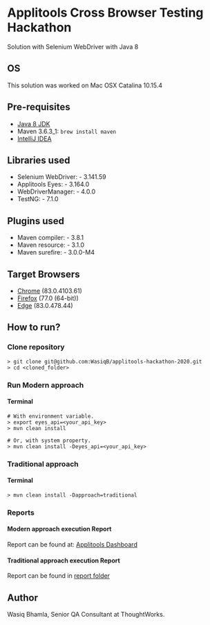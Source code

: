 # Applitools Cross Browser Testing Hackathon

Solution with Selenium WebDriver with Java 8

## OS

This solution was worked on Mac OSX Catalina 10.15.4

## Pre-requisites

- [Java 8 JDK](https://www.oracle.com/in/java/technologies/javase/javase-jdk8-downloads.html)
- Maven 3.6.3_1: `brew install maven`
- [IntelliJ IDEA](https://www.jetbrains.com/idea/download/#section=mac)

## Libraries used

- Selenium WebDriver: - 3.141.59
- Applitools Eyes: - 3.164.0
- WebDriverManager: - 4.0.0
- TestNG: - 7.1.0

## Plugins used

- Maven compiler: - 3.8.1
- Maven resource: - 3.1.0
- Maven surefire: - 3.0.0-M4

## Target Browsers

- [Chrome](https://www.google.com/chrome) (83.0.4103.61)
- [Firefox](https://www.mozilla.org/en-GB/firefox) (77.0 (64-bit))
- [Edge](https://www.microsoft.com/en-us/edge) (83.0.478.44)

## How to run?

### Clone repository

```shell script
> git clone git@github.com:WasiqB/applitools-hackathon-2020.git
> cd <cloned_folder>
```

### Run Modern approach

#### Terminal

```shell script
# With environment variable.
> export eyes_api=<your_api_key>
> mvn clean install

# Or, with system property.
> mvn clean install -Deyes_api=<your_api_key>
```

### Traditional approach

#### Terminal

```shell script
> mvn clean install -Dapproach=traditional
```

### Reports

#### Modern approach execution Report

Report can be found at: [Applitools Dashboard](https://eyes.applitools.com/app/test-results/00000251809931137066/?accountId=C8EcmWXiM0a6sgTVuuTysQ~~)

#### Traditional approach execution Report

Report can be found in [report folder](https://github.com/WasiqB/applitools-hackathon-2020/tree/master/reports)

## Author

Wasiq Bhamla, Senior QA Consultant at ThoughtWorks.

